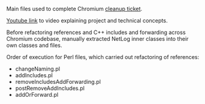 Main files used to complete Chromium [cleanup ticket](https://bugs.chromium.org/p/chromium/issues/detail?id=473710#c20).

[Youtube link](https://www.youtube.com/watch?v=7pnIfbL9V2M) to video explaining project and technical concepts.

Before refactoring references and C++ includes and forwarding across Chromium codebase, manually extracted NetLog inner classes into their own classes and files.

Order of execution for Perl files, which carried out refactoring of references:
* changeNaming.pl
* addIncludes.pl
* removeIncludesAddForwarding.pl
* postRemoveAddIncludes.pl
* addOrForward.pl
